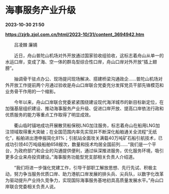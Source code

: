 # 海事服务产业升级

**2023-10-30 21:50**

**https://zjrb.zjol.com.cn/html/2023-10/31/content_3694942.htm**

　　吕凌棘 廉婧

　　近日，舟山普陀山机场对外开放通过国家验收组验收，这标志着舟山从单一的水运口岸，变成了海、空一体的群岛型综合性口岸，舟山口岸对外开放“插上翅膀”。

　　抽调骨干驻点办公、现场提问现场解决、搭建桥梁沟通政企……普陀山机场对外开放工作提前两个月通过验收是舟山口岸联合党委充分发挥党员干部先锋模范和业务骨干作用的一个缩影。

　　今年以来，舟山口岸联合党委紧紧围绕建设现代海洋城市的新目标新定位，在加强基层组织建设、推动海事服务产业升级、促进口岸开放、提高口岸依法行政和优质服务的能力等重点工作取得了明显成效。

　　衢山临时锚地成功开展散货船保税LNG加注服务，标志着舟山在船用LNG加注领域取得重大突破；在全国范围内率先实现并不断深化船舶通关全流程“无纸化”，船舶进出港申报简化81%；引航站全面攻关满载40万吨矿石船引航技术，已成功引领40万吨级船舶658艘次，数量和技术均居全国前列……“我们是一个平台，为政府部门和企业的沟通提供便利，通过纵深推进服务，优化服务环境，吸引更多企业来舟投资建设。”海事服务功能型党支部相关负责人介绍道。

　　“我们将进一步强化党建工作，引导干部职工解放思想、先行先试、积极主动，努力争当服务优质口岸、助力港航口岸发展的排头兵、尖兵队，以数字化改革为驱动提升产业持久竞争力，实现国际海事服务基地初具高质量发展水平。”舟山口岸联合党委相关负责人说。